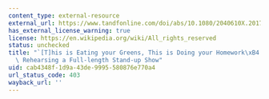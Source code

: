 ```yaml
---
content_type: external-resource
external_url: https://www.tandfonline.com/doi/abs/10.1080/2040610X.2017.1344477
has_external_license_warning: true
license: https://en.wikipedia.org/wiki/All_rights_reserved
status: unchecked
title: "`[T]his is Eating your Greens, This is Doing your Homework\xB4: Writing and\
  \ Rehearsing a Full-length Stand-up Show"
uid: cab4348f-1d9a-43de-9995-580876e770a4
url_status_code: 403
wayback_url: ''
---
```

